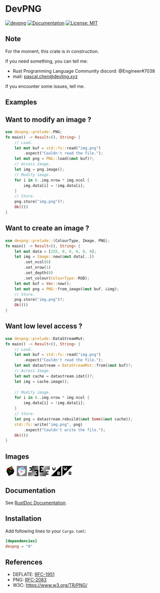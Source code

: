 # DevPNG

[![devpng](https://img.shields.io/crates/v/devpng.svg)](https://crates.io/crates/devpng)
[![Documentation](https://docs.rs/devpng/badge.svg)](https://docs.rs/devpng)
[![License: MIT](https://img.shields.io/badge/license-MIT-blue.svg)](LICENSE)

Note
----

For the moment, this crate is in construction.

If you need something, you can tell me:

- Rust Programming Language Community discord: @Engineer#7038
- mail: pascal.chen@devling.xyz

If you encounter some issues, tell me.

Examples
--------

## Want to modify an image ?
```Rust
use devpng::prelude::PNG;
fn main() -> Result<(), String> {
    // Load.
    let mut buf = std::fs::read("img.png")
        .expect("Couldn't read the file.");
    let mut png = PNG::load(&mut buf)?;
    // Access Image.
    let img = png.image();
    // Modify image.
    for i in 0..img.nrow * img.ncol {
        img.data[i] = !img.data[i];
    }
    // Store.
    png.store("img.png")?;
    Ok(())
}
```

## Want to create an image ?
```Rust
use devpng::prelude::{ColourType, Image, PNG};
fn main() -> Result<(), String> {
    let mut data = [255, 0, 0, 0, 0, 0];
    let img = Image::new(&mut data[..])
        .set_ncol(6)
        .set_nrow(1)
        .set_depth(8)
        .set_colour(ColourType::RGB);
    let mut buf = Vec::new();
    let mut png = PNG::from_image(&mut buf, &img);
    // Store.
    png.store("img.png")?;
    Ok(())
}
```

## Want low level access ?
```Rust
use devpng::prelude::DataStreamMut;
fn main() -> Result<(), String> {
    // Load.
    let mut buf = std::fs::read("img.png")
        .expect("Couldn't read the file.");
    let mut datastream = DataStreamMut::from(&mut buf)?;
    // Access Image.
    let mut cache = datastream.idat()?;
    let img = cache.image();
   
    // Modify image.
    for i in 0..img.nrow * img.ncol {
        img.data[i] = !img.data[i];
    }
    // Store.
    let png = datastream.rebuild(&mut Some(&mut cache));
    std::fs::write("img.png", png)
        .expect("Couldn't write the file.");
    Ok(())
}
```

Images
------

![alt text](https://github.com/TimeEngineer/devpng/blob/master/img/example0.png "0")
![alt text](https://github.com/TimeEngineer/devpng/blob/master/img/example1.png "1")
![alt text](https://github.com/TimeEngineer/devpng/blob/master/img/example2.png "2")
![alt text](https://github.com/TimeEngineer/devpng/blob/master/img/example3.png "3")
![alt text](https://github.com/TimeEngineer/devpng/blob/master/img/example4.png "4")
![alt text](https://github.com/TimeEngineer/devpng/blob/master/img/example5.png "5")

Documentation
-------------

See [RustDoc Documentation](https://docs.rs/devpng).

Installation
------------

Add following lines to your `Cargo.toml`:

```toml
[dependencies]
devpng = "0"
```

References
----------

- DEFLATE: [RFC-1951](https://tools.ietf.org/html/rfc1951)
- PNG: [RFC-2083](https://tools.ietf.org/html/rfc2083)
- W3C: https://www.w3.org/TR/PNG/